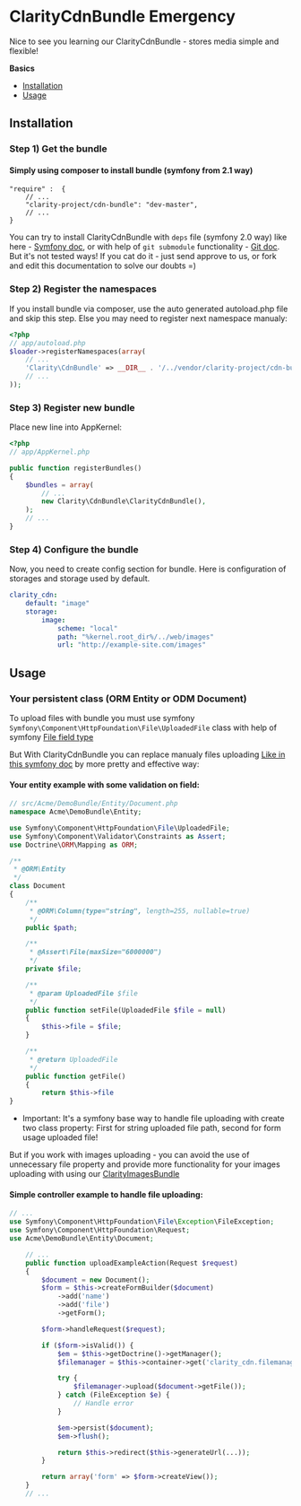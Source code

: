 ClarityCdnBundle Emergency
==========================

Nice to see you learning our ClarityCdnBundle - stores media simple and flexible!

**Basics**

* [Installation](#installation)
* [Usage](#usage)

<a name="installation"></a>

## Installation

### Step 1) Get the bundle

#### Simply using composer to install bundle (symfony from 2.1 way)

    "require" :  {
        // ...
        "clarity-project/cdn-bundle": "dev-master",
        // ...
    }

You can try to install ClarityCdnBundle with `deps` file (symfony 2.0 way) like here -  [Symfony doc](http://symfony.com/doc/2.0/cookbook/workflow/new_project_git.html#managing-vendor-libraries-with-bin-vendors-and-deps), 
or with help of `git submodule` functionality - [Git doc](http://git-scm.com/book/en/Git-Tools-Submodules#Starting-with-Submodules).
But it's not tested ways! If you cat do it - just send approve to us, or fork and edit this documentation to solve our doubts =)

### Step 2) Register the namespaces

If you install bundle via composer, use the auto generated autoload.php file and skip this step.
Else you may need to register next namespace manualy:

``` php
<?php
// app/autoload.php
$loader->registerNamespaces(array(
    // ...
    'Clarity\CdnBundle' => __DIR__ . '/../vendor/clarity-project/cdn-bundle/Clarity/CdnBundle',
    // ...
));
```

### Step 3) Register new bundle

Place new line into AppKernel:

``` php
<?php
// app/AppKernel.php

public function registerBundles()
{
    $bundles = array(
        // ...
        new Clarity\CdnBundle\ClarityCdnBundle(),
    );
    // ...
}
```

### Step 4) Configure the bundle

Now, you need to create config section for bundle.
Here is configuration of storages and storage used by default.

``` yaml
clarity_cdn:
    default: "image"
    storage:
        image:
            scheme: "local"
            path: "%kernel.root_dir%/../web/images"
            url: "http://example-site.com/images"
```

<a name="usage"></a>

## Usage

### Your persistent class (ORM Entity or ODM Document)

To upload files with bundle you must use symfony `Symfony\Component\HttpFoundation\File\UploadedFile` class
with help of symfony [File field type](http://symfony.com/doc/current/reference/forms/types/file.html)

But With ClarityCdnBundle you can replace manualy files uploading [Like in this symfony doc](http://symfony.com/doc/current/cookbook/doctrine/file_uploads.html)
by more pretty and effective way:

#### Your entity example with some validation on field:

``` php
// src/Acme/DemoBundle/Entity/Document.php
namespace Acme\DemoBundle\Entity;

use Symfony\Component\HttpFoundation\File\UploadedFile;
use Symfony\Component\Validator\Constraints as Assert;
use Doctrine\ORM\Mapping as ORM;

/**
 * @ORM\Entity
 */
class Document
{
    /**
     * @ORM\Column(type="string", length=255, nullable=true)
     */
    public $path;

    /**
     * @Assert\File(maxSize="6000000")
     */
    private $file;

    /**
     * @param UploadedFile $file
     */
    public function setFile(UploadedFile $file = null)
    {
        $this->file = $file;
    }

    /**
     * @return UploadedFile
     */
    public function getFile()
    {
        return $this->file
}
```

* Important: It's a symfony base way to handle file uploading with create two class property: 
First for string uploaded file path, second for form usage uploaded file! 

But if you work with images uploading - you can avoid the use of unnecessary file property and provide more functionality for your images uploading 
with using our [ClarityImagesBundle](https://github.com/clarity-project/ClarityImagesBundle)


#### Simple controller example to handle file uploading:

``` php
// ...
use Symfony\Component\HttpFoundation\File\Exception\FileException;
use Symfony\Component\HttpFoundation\Request;
use Acme\DemoBundle\Entity\Document;

    // ...
    public function uploadExampleAction(Request $request)
    {
        $document = new Document();
        $form = $this->createFormBuilder($document)
            ->add('name')
            ->add('file')
            ->getForm();

        $form->handleRequest($request);

        if ($form->isValid()) {
            $em = $this->getDoctrine()->getManager();
            $filemanager = $this->container->get('clarity_cdn.filemanager');

            try {
                $filemanager->upload($document->getFile());
            } catch (FileException $e) {
                // Handle error
            }

            $em->persist($document);
            $em->flush();

            return $this->redirect($this->generateUrl(...));
        }

        return array('form' => $form->createView());
    }
    // ...
```
